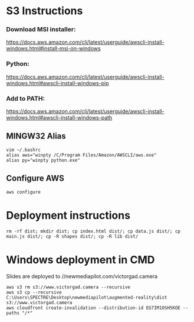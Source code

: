 # S3 Instructions
### Download MSI installer:
https://docs.aws.amazon.com/cli/latest/userguide/awscli-install-windows.html#install-msi-on-windows
### Python:
https://docs.aws.amazon.com/cli/latest/userguide/awscli-install-windows.html#awscli-install-windows-pip
### Add to PATH:
https://docs.aws.amazon.com/cli/latest/userguide/awscli-install-windows.html#awscli-install-windows-path
## MINGW32 Alias
```
vim ~/.bashrc
alias aws="winpty /C/Program Files/Amazon/AWSCLI/aws.exe"
alias py="winpty python.exe"
```
## Configure AWS
```
aws configure
```
# Deployment instructions
```
rm -rf dist; mkdir dist; cp index.html dist/; cp data.js dist/; cp main.js dist/; cp -R shapes dist/; cp -R lib dist/
```
# Windows deployment in CMD

Slides are deployed to //newmediapilot.com/victorgad.camera

```
aws s3 rm s3://www.victorgad.camera --recursive
aws s3 cp --recursive C:\Users\SPECTRE\Desktop\newmediapilot\augmented-reality\dist s3://www.victorgad.camera
aws cloudfront create-invalidation --distribution-id EG7IM1OSH5KOE --paths "/*"
```
